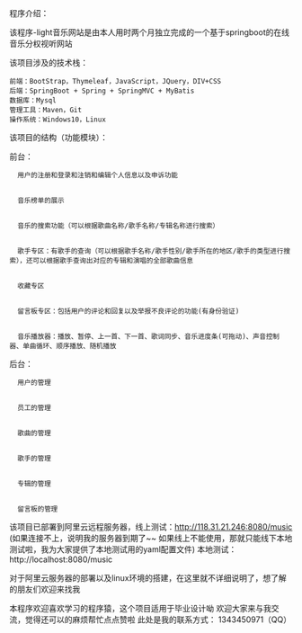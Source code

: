 程序介绍：

该程序-light音乐网站是由本人用时两个月独立完成的一个基于springboot的在线音乐分权视听网站



该项目涉及的技术栈：


    前端：BootStrap，Thymeleaf，JavaScript，JQuery，DIV+CSS
    后端：SpringBoot + Spring + SpringMVC + MyBatis
    数据库：Mysql
    管理工具：Maven，Git
    操作系统：Windows10，Linux
    
    
该项目的结构（功能模块）：

  前台：
  
  
      用户的注册和登录和注销和编辑个人信息以及申诉功能
      
      
      音乐榜单的展示
      
      
      音乐的搜索功能（可以根据歌曲名称/歌手名称/专辑名称进行搜索）
      
      
      歌手专区：有歌手的查询（可以根据歌手名称/歌手性别/歌手所在的地区/歌手的类型进行搜索），还可以根据歌手查询出对应的专辑和演唱的全部歌曲信息
      
      
      收藏专区
      
      
      留言板专区：包括用户的评论和回复以及举报不良评论的功能(有身份验证)
      
      
      音乐播放器：播放、暂停、上一首、下一首、歌词同步、音乐进度条(可拖动)、声音控制器、单曲循环、顺序播放、随机播放
      
  后台：
  
  
      用户的管理
      
      
      员工的管理
      
      
      歌曲的管理
      
      
      歌手的管理
      
      
      专辑的管理
      
      
      留言板的管理
      
  该项目已部署到阿里云远程服务器，线上测试：http://118.31.21.246:8080/music  (如果连接不上，说明我的服务器到期了~~ 如果线上不能使用，那就只能线下本地测试啦，我为大家提供了本地测试用的yaml配置文件)
  本地测试：http://localhost:8080/music
  
  对于阿里云服务器的部署以及linux环境的搭建，在这里就不详细说明了，想了解的朋友们欢迎来找我
      
      
本程序欢迎喜欢学习的程序猿，这个项目适用于毕业设计呦  欢迎大家来与我交流，觉得还可以的麻烦帮忙点点赞啦
此处是我的联系方式： 1343450971（QQ）
